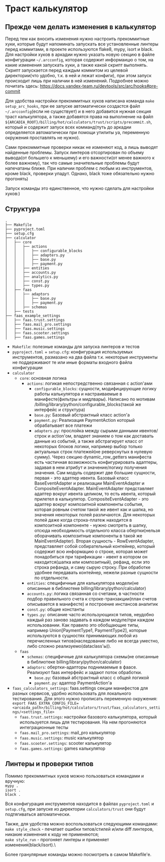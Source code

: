 # Траст калькулятор

## Прежде чем делать изменения в калькулятор
Перед тем как вносить изменения нужно настроить прекоммитные хуки, которые будут напоминать запускать все установленные
линтеры перед коммитами, в проекте используются flake8, mypy, isort и black. Для настройки хуков в аркадии
нужно указать новую секцию в файле конфигурации `~/.arcconfig`, которая содержит информаицю о том, на какие изменения
запускать хуки, а также какой скрипт выполнять. Скрипт запускается перед каждым коммитом из целевой директории(что
удобно, т.к. в ней и лежат конфиги), при этом запуск происходит лишь при наличии в ней изменений.
Подробнее можно почитать здесь: https://docs.yandex-team.ru/devtools/src/arc/hooks#pre-commit

Для удобства настройки прекоммитных хуков написана команда `make setup_arc_hooks`, при ее запуске автоматически
создастся файл `~/.arcconfig`(если не существует) и в него добавится нужная секция траст калькулятора, а также
добавятся права на выполнение на файл `${ARCADIA_ROOT}/billing/hot/calculators/trust/scripts/precommit.sh`,
который и содержит запуск всех комманд(путь до аркадии определяется автоматически при помощи утилиты ya, переменную
окружения проставлять не нужно).

Сами прекоммитные проверки никак не изменяют код, а лишь выводят найденные проблемы. Запуск линтеров отсортирован по
объему вывода(от большего к меньшему) и его важности(от менее важного к более важному), так что самые значительные
проблемы будут напечатаны ближе. При наличии проблем с любым из инструментов, кроме black, проверки упадут. Однако,
black тоже обязательно нужно прогонять)

Запуск команды это единственное, что нужно сделать для настройки хуков:)


## Структура

```
.
├── Makefile
├── pyproject.toml
├── setup.cfg
├── calculator
│   ├── core
│   │   ├── actions
│   │   │   ├── configurable_blocks
│   │   │   ├── adapters.py
│   │   │   ├── base.py
│   │   │   ├── payment.py
│   │   ├── entities
│   │   ├── accounts.py
│   │   ├── analytics.py
│   │   ├── const.py
│   │   ├── types.py
│   ├── faas
│   │   ├── adaptors
│   │   │   ├── base.py
│   │   │   ├── payment.py
│   │   ├── schemas
│   ├── tests
├── faas_example_settings
│   ├── faas.trust.settings
│   ├── faas.mail_pro.settings
│   ├── faas.music.settings
│   ├── faas.scooter.settings
│   ├── faas.games.settings
```


* `Makefile`: полезные команды для запуска линтеров и тестов
* `pyproject.toml` + `setup.cfg`: конфигурация используемых инструментов, размазано на два файла т.к. некоторые инструменты
не поддерживают те или иные форматы входного файла конфигурации
* `calculator`
  * `core`: основная логика
    * `actions`: логикая непостредственно связанная с action'ами
      * `configurable_blocks`: сущности, модифицирующие логику работы калькулятора и настраиваемые в манифесте(фильтры
и мидлвары). Написано по мотивам /billing/library/python/configurable_blocks(такой же интерфейс и структура)
      * `base.py`: Базовый абстрактный класс action'a
      * `payment.py`: Реализация PaymentAction который обрабатывает все платежи
      * `adapters.py`: прослойка между сырыми данными ивентов/строк и action'ом, владеет знанием о том как
доставать данные из событий, а также абстрагирует класс от некоторых блоков логики, например выбор только актуальных строк
платежей(не реверснутых в нулевую сумму). Через секцию dynamic_row_getters манифеста есть частичная возможность
конфигурировать адаптеры, задавая в нем атрибут и значение/логику получения значения. Сам модуль содержит две большие сущности, первая -
это адатпер ивента. Базовый класс BaseEventAdapter и реализации MainEventAdapter и CompositeEventAdapter. MainEventAdapter
представляет адаптер вокруг ивента целиком, то есть ивента, который прилетел в калькулятор. CompositeEventAdapter - это
адаптер вокруг композитной компоненты события, которая ровным счетом такой же ивент как и шапка, но значения некоторых
полей различаются. Для некоторых полей даже когда строка-платеж находится в композитной компоненте - нужно смотреть
в шапку, отсюда необходимость отдельного класса обертки(нельзя оборачивать композитные компоненты в такой же
MainEventAdapter). Вторая сущность - RowEventAdapter, представляет собой собирательный контейнер, который содержит всю
информацию о строке, которая может понадобиться при тарификации - ивент в котором он находится(шапка или композитный),
рефанд, если это строка рефанда, и саму сырую строку. При обработке удобнее передавать контейнер, нежели разные сущности
по отдельности.
    * `entities`: специфичные для калькулятора модели(не описанные в библиотеке billing/library/python/calculator)
    * `accounts.py`: логика связанная со счетами, в частности подбор правильного счета к строке-транзакции(план счетов
описывается в манифесте) и построение инстансов аналитик
    * `const.py`: общие константы
    * `types.py`: описание часто использующихся типов, неудобно каждый раз заново задавать в каждом модуле/при каждом
использовании. Как правило это обобщающие типы, например Union[PaymentType1, PaymentType2], которые используются в
сущностях принимающих любой из перечисленных типов(наследование либо не всегда уместно, либо сложно
реализуемо(dataclass'ы)).
  * `faas`
    * `schemas`: специфичные для калькулятора схемы(не описанные в библиотеке billing/library/python/calculator)
    * `adaptors`: обертки-адапторы поднимаемые в фаасе. Реализуют faas интерфейс и задают поток обработки.
      * `base.py`:  базовый абстрактный класс с общей логикой
      * `payment.py`: адаптор PaymentAction'a
* `faas_calculators_settings`: faas.settings секции манифестов для разных сервисов, удобно использовать для локального
тестирования. Для этого нужно прописать переменную окружения:
`export FAAS_EXTRA_CONFIG_FILE=<arcaida_path>/billing/hot/calculators/trust/faas_calculators_settings/<settings_file>`
  * `faas.trust.settings`: настройки базового калькулятора, который используется лишь для тестирования. На нем
прогоняются интеграционные тесты
  * `faas.mail_pro.settings`: mail_pro калькулятор
  * `faas.music.settings`: music калькулятор
  * `faas.scooter.settings`: scooter калькулятор
  * `faas.games.settings`: games калькулятор



## Линтеры и проверки типов
Помимо прекоммитных хуков можно пользоваться командами и вручную:\
`mypy .`\
`isort .`\
`black .`

Вся конфигурация инструментов находится в файлах `pyproject.toml` и `setup.cfg`, при запуске из директории
`calculators/trust` они будут подтягиваться автоматически.

Также, для удобства можно воспользоваться следующими командами:\
`make style_check` - печатает ошибки типов/стилей и/или diff линтеров, никакие изменения к коду не применяются;\
`make style_run` - прогоняет линтеры и применяет изменения(black/isort).\

Более гранулярные команды можно посмотреть в самом Makefile'e.
